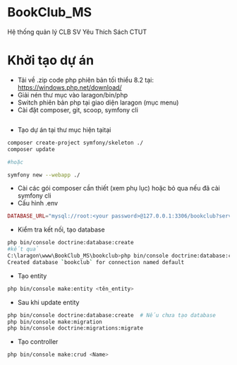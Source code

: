 # BookClub_MS
 Hệ thống quản lý CLB SV Yêu Thích Sách CTUT

# Khởi tạo dự án
- Tải về .zip code php phiên bản tối thiểu 8.2 tại: https://windows.php.net/download/
- Giải nén thư mục vào laragon/bin/php
- Switch phiên bản php tại giao diện laragon (mục menu)
- Cài đặt composer, git, scoop, symfony cli
```bash

```
- Tạo dự án tại thư mục hiện tạitại
```bash
composer create-project symfony/skeleton ./
composer update

#hoặc

symfony new --webapp ./
```
- Cài các gói composer cần thiết (xem phụ lục) hoặc bỏ qua nếu đã cài symfony cli
- Cấu hình .env
```php
DATABASE_URL="mysql://root:<your password>@127.0.0.1:3306/bookclub?serverVersion=8.0.32&charset=utf8mb4"
```
- Kiểm tra kết nối, tạo database
```bash
php bin/console doctrine:database:create
#kết quả
C:\laragon\www\BookClub_MS\bookclub>php bin/console doctrine:database:create
Created database `bookclub` for connection named default
```
- Tạo entity
```bash
php bin/console make:entity <tên_entity>
```

- Sau khi update entity
```bash
php bin/console doctrine:database:create  # Nếu chưa tạo database
php bin/console make:migration
php bin/console doctrine:migrations:migrate
```
- Tạo controller
```bash
php bin/console make:crud <Name>

```
